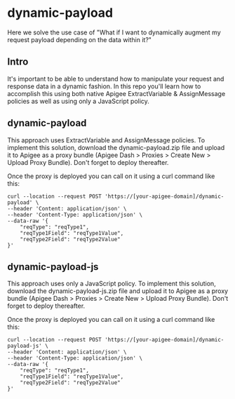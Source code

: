 # dynamic-payload
Here we solve the use case of "What if I want to dynamically augment my request payload depending on the data within it?"

## Intro
It's important to be able to understand how to manipulate your request and response data in a dynamic fashion. In this repo you'll learn how to accomplish this using both native Apigee ExtractVariable & AssignMessage policies as well as using only a JavaScript policy. 

## dynamic-payload

This approach uses ExtractVariable and AssignMessage policies. To implement this solution, download the dynamic-payload.zip file and upload it to Apigee as a proxy bundle (Apigee Dash > Proxies > Create New > Upload Proxy Bundle). Don't forget to deploy thereafter.

Once the proxy is deployed you can call on it using a curl command like this:
```
curl --location --request POST 'https://[your-apigee-domain]/dynamic-payload' \
--header 'Content: application/json' \
--header 'Content-Type: application/json' \
--data-raw '{
    "reqType": "reqType1",
    "reqType1Field": "reqType1Value",
    "reqType2Field": "reqType2Value"
}'
```

## dynamic-payload-js

This approach uses only a JavaScript policy. To implement this solution, download the dynamic-payload-js.zip file and upload it to Apigee as a proxy bundle (Apigee Dash > Proxies > Create New > Upload Proxy Bundle). Don't forget to deploy thereafter.

Once the proxy is deployed you can call on it using a curl command like this:
```
curl --location --request POST 'https://[your-apigee-domain]/dynamic-payload-js' \
--header 'Content: application/json' \
--header 'Content-Type: application/json' \
--data-raw '{
    "reqType": "reqType1",
    "reqType1Field": "reqType1Value",
    "reqType2Field": "reqType2Value"
}'
```